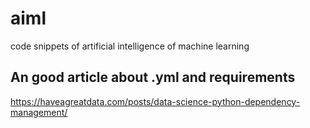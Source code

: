 # aiml
code snippets of artificial intelligence of machine learning 
## An good article about .yml and requirements 
https://haveagreatdata.com/posts/data-science-python-dependency-management/
